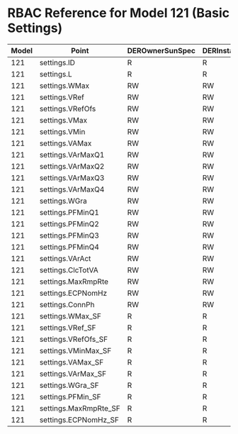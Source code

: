# RBAC Reference for Model 121 (Basic Settings)

| Model | Point | DEROwnerSunSpec | DERInstallerSunSpec | DERVendorSunSpec | ServiceProviderSunSpec | GridOperatorSunSpec |
|-------|-------|------------------|---------------------|------------------|------------------------|---------------------|
| 121 | settings.ID | R | R | R | R | R |
| 121 | settings.L | R | R | R | R | R |
| 121 | settings.WMax | RW | RW | RW | RW | RW |
| 121 | settings.VRef | RW | RW | RW | RW | RW |
| 121 | settings.VRefOfs | RW | RW | RW | RW | RW |
| 121 | settings.VMax | RW | RW | RW | RW | RW |
| 121 | settings.VMin | RW | RW | RW | RW | RW |
| 121 | settings.VAMax | RW | RW | RW | RW | RW |
| 121 | settings.VArMaxQ1 | RW | RW | RW | RW | RW |
| 121 | settings.VArMaxQ2 | RW | RW | RW | RW | RW |
| 121 | settings.VArMaxQ3 | RW | RW | RW | RW | RW |
| 121 | settings.VArMaxQ4 | RW | RW | RW | RW | RW |
| 121 | settings.WGra | RW | RW | RW | RW | RW |
| 121 | settings.PFMinQ1 | RW | RW | RW | RW | RW |
| 121 | settings.PFMinQ2 | RW | RW | RW | RW | RW |
| 121 | settings.PFMinQ3 | RW | RW | RW | RW | RW |
| 121 | settings.PFMinQ4 | RW | RW | RW | RW | RW |
| 121 | settings.VArAct | RW | RW | RW | RW | RW |
| 121 | settings.ClcTotVA | RW | RW | RW | RW | RW |
| 121 | settings.MaxRmpRte | RW | RW | RW | RW | RW |
| 121 | settings.ECPNomHz | RW | RW | RW | RW | RW |
| 121 | settings.ConnPh | RW | RW | RW | RW | RW |
| 121 | settings.WMax_SF | R | R | R | R | R |
| 121 | settings.VRef_SF | R | R | R | R | R |
| 121 | settings.VRefOfs_SF | R | R | R | R | R |
| 121 | settings.VMinMax_SF | R | R | R | R | R |
| 121 | settings.VAMax_SF | R | R | R | R | R |
| 121 | settings.VArMax_SF | R | R | R | R | R |
| 121 | settings.WGra_SF | R | R | R | R | R |
| 121 | settings.PFMin_SF | R | R | R | R | R |
| 121 | settings.MaxRmpRte_SF | R | R | R | R | R |
| 121 | settings.ECPNomHz_SF | R | R | R | R | R |
